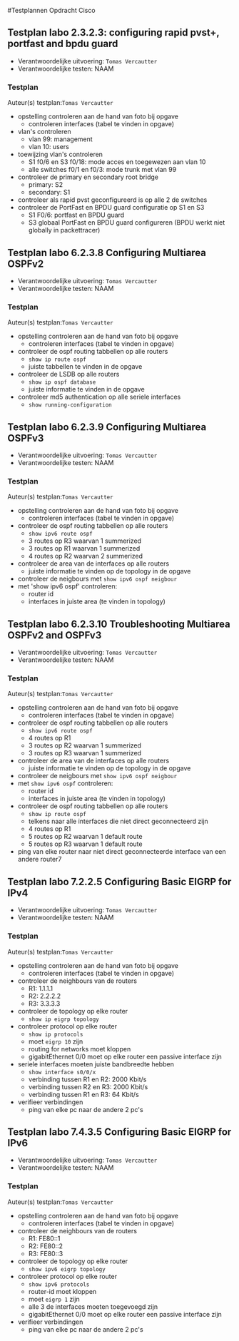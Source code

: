 #Testplannen Opdracht Cisco


## Testplan labo 2.3.2.3: configuring rapid pvst+, portfast and bpdu guard

* Verantwoordelijke uitvoering: `Tomas Vercautter`
* Verantwoordelijke testen: NAAM

### Testplan

Auteur(s) testplan:`Tomas Vercautter`

* opstelling controleren aan de hand van foto bij opgave
  * controleren interfaces (tabel te vinden in opgave)
* vlan's controleren 
  * vlan 99: management
  * vlan 10: users
* toewijzing vlan's controleren
  * S1 f0/6 en S3 f0/18: mode acces en toegewezen aan vlan 10
  * alle switches f0/1 en f0/3: mode trunk met vlan 99
* controleer de primary en secondary root bridge
  * primary: S2
  * secondary: S1
* controleer als rapid pvst geconfigureerd is op alle 2 de switches
* controleer de PortFast en BPDU guard configuratie op S1 en S3
  * S1 F0/6: portfast en BPDU guard
  * S3 globaal PortFast en BPDU guard configureren (BPDU werkt niet globally in packettracer)
  
## Testplan labo 6.2.3.8 Configuring Multiarea OSPFv2

* Verantwoordelijke uitvoering: `Tomas Vercautter`
* Verantwoordelijke testen: NAAM

### Testplan

Auteur(s) testplan:`Tomas Vercautter`

* opstelling controleren aan de hand van foto bij opgave
  * controleren interfaces (tabel te vinden in opgave)
* controleer de ospf routing tabbellen op alle routers
  * `show ip route ospf`
  * juiste tabbellen te vinden in de opgave
* controleer de LSDB op alle routers
  * `show ip ospf database`
  * juiste informatie te vinden in de opgave
* controleer md5 authentication op alle seriele interfaces
  * `show running-configuration`

## Testplan labo 6.2.3.9 Configuring Multiarea OSPFv3

* Verantwoordelijke uitvoering: `Tomas Vercautter`
* Verantwoordelijke testen: NAAM

### Testplan

Auteur(s) testplan:`Tomas Vercautter`

* opstelling controleren aan de hand van foto bij opgave
  * controleren interfaces (tabel te vinden in opgave)
* controleer de ospf routing tabbellen op alle routers
  * `show ipv6 route ospf`
  * 3 routes op R3 waarvan 1 summerized
  * 3 routes op R1 waarvan 1 summerized
  * 4 routes op R2 waarvan 2 summerized
* controleer de area van de interfaces op alle routers
  * juiste informatie te vinden op de topology in de opgave
* controleer de neigbours met `show ipv6 ospf neigbour`
* met 'show ipv6 ospf' controleren:
  * router id
  * interfaces in juiste area (te vinden in topology)
  
## Testplan labo 6.2.3.10 Troubleshooting Multiarea OSPFv2 and OSPFv3

* Verantwoordelijke uitvoering: `Tomas Vercautter`
* Verantwoordelijke testen: NAAM

### Testplan

Auteur(s) testplan:`Tomas Vercautter`

* opstelling controleren aan de hand van foto bij opgave
  * controleren interfaces (tabel te vinden in opgave)
* controleer de ospf routing tabbellen op alle routers
  * `show ipv6 route ospf`
  * 4 routes op R1 
  * 3 routes op R2 waarvan 1 summerized
  * 3 routes op R3 waarvan 1 summerized
* controleer de area van de interfaces op alle routers
  * juiste informatie te vinden op de topology in de opgave
* controleer de neigbours met `show ipv6 ospf neigbour`
* met `show ipv6 ospf` controleren:
  * router id
  * interfaces in juiste area (te vinden in topology)
* controleer de ospf routing tabbellen op alle routers
  * `show ip route ospf`
  * telkens naar alle interfaces die niet direct geconnecteerd zijn
  * 4 routes op R1
  * 5 routes op R2 waarvan 1 default route
  * 5 routes op R3 waarvan 1 default route
* ping van elke router naar niet direct geconnecteerde interface van een andere router7

## Testplan labo 7.2.2.5 Configuring Basic EIGRP for IPv4

* Verantwoordelijke uitvoering: `Tomas Vercautter`
* Verantwoordelijke testen: NAAM

### Testplan

Auteur(s) testplan:`Tomas Vercautter`

* opstelling controleren aan de hand van foto bij opgave
  * controleren interfaces (tabel te vinden in opgave)
* controleer de neighbours van de routers
  * R1: 1.1.1.1
  * R2: 2.2.2.2
  * R3: 3.3.3.3
* controleer de topology op elke router
  * `show ip eigrp topology`
* controleer protocol op elke router 
  * `show ip protocols`
  * moet `eigrp 10` zijn
  * routing for networks moet kloppen
  * gigabitEthernet 0/0 moet op elke router een passive interface zijn
* seriele interfaces moeten juiste bandbreedte hebben
  * `show interface s0/0/x`
  * verbinding tussen R1 en R2: 2000 Kbit/s
  * verbinding tussen R2 en R3: 2000 Kbit/s
  * verbinding tussen R1 en R3: 64 Kbit/s
* verifieer verbindingen
  * ping van elke pc naar de andere 2 pc's
  
## Testplan labo 7.4.3.5 Configuring Basic EIGRP for IPv6

* Verantwoordelijke uitvoering: `Tomas Vercautter`
* Verantwoordelijke testen: NAAM

### Testplan

Auteur(s) testplan:`Tomas Vercautter`

* opstelling controleren aan de hand van foto bij opgave
  * controleren interfaces (tabel te vinden in opgave)
* controleer de neighbours van de routers
  * R1: FE80::1
  * R2: FE80::2
  * R3: FE80::3
* controleer de topology op elke router
  * `show ipv6 eigrp topology`
* controleer protocol op elke router 
  * `show ipv6 protocols`
  * router-id moet kloppen
  * moet `eigrp 1` zijn
  * alle 3 de interfaces moeten toegevoegd zijn
  * gigabitEthernet 0/0 moet op elke router een passive interface zijn
* verifieer verbindingen
  * ping van elke pc naar de andere 2 pc's
